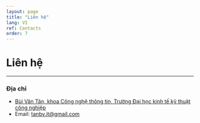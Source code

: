 ```yaml
---
layout: page
title: "Liên hệ"
lang: VI
ref: Contacts
order: 7
---
```


# Liên hệ
---

### Địa chỉ 
* [Bùi Văn Tân, khoa Công nghệ thông tin, Trường Đại học kinh tế kỹ thuật công nghiệp](https://goo.gl/maps/P6Xx9UeHagcydkQw6)
* Email: tanbv.it@gmail.com


